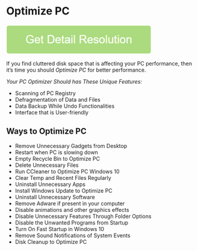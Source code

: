 # Optimize PC

[![Optimize PC](get-startted.png)](https://github.com/techsoluti0ns/system.performance/)

If you find cluttered disk space that is affecting your PC performance, then it’s time you should *Optimize PC* for better performance.

*Your PC Optimizer Should has These Unique Features:*

* Scanning of PC Registry
* Defragmentation of Data and Files
* Data Backup While Undo Functionalities
* Interface that is User-friendly

## Ways to Optimize PC

* Remove Unnecessary Gadgets from Desktop
* Restart when PC is slowing down
* Empty Recycle Bin to Optimize PC
* Delete Unnecessary Files
* Run CCleaner to Optimize PC Windows 10
* Clear Temp and Recent Files Regularly
* Uninstall Unnecessary Apps
* Install Windows Update to Optimize PC
* Uninstall Unnecessary Software
* Remove Adware if present in your computer
* Disable animations and other graphics effects
* Disable Unnecessary Features Through Folder Options
* Disable the Unwanted Programs from Startup
* Turn On Fast Startup in Windows 10
* Remove Sound Notifications of System Events
* Disk Cleanup to Optimize PC
